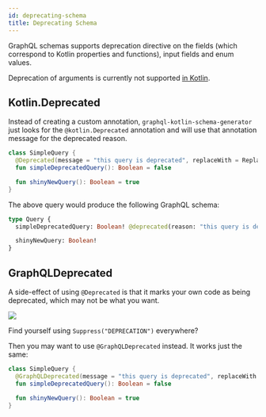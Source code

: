 ```yaml
---
id: deprecating-schema
title: Deprecating Schema
---
```


GraphQL schemas supports deprecation directive on
the fields (which correspond to Kotlin properties and functions), input fields and enum values.

Deprecation of arguments is currently not supported [in Kotlin](https://youtrack.jetbrains.com/issue/KT-25643).

## Kotlin.Deprecated

Instead of creating a custom annotation,
`graphql-kotlin-schema-generator` just looks for the `@kotlin.Deprecated` annotation and will use that annotation message
for the deprecated reason.

```kotlin
class SimpleQuery {
  @Deprecated(message = "this query is deprecated", replaceWith = ReplaceWith("shinyNewQuery"))
  fun simpleDeprecatedQuery(): Boolean = false

  fun shinyNewQuery(): Boolean = true
}
```

The above query would produce the following GraphQL schema:

```graphql
type Query {
  simpleDeprecatedQuery: Boolean! @deprecated(reason: "this query is deprecated, replace with shinyNewQuery")

  shinyNewQuery: Boolean!
}
```

## GraphQLDeprecated

A side-effect of using `@Deprecated` is that it marks your own code as being deprecated, which may not be what you want.

![](https://user-images.githubusercontent.com/459464/182555658-49c5252a-b421-437a-b7a7-93c17d778a09.png)

Find yourself using `Suppress("DEPRECATION")` everywhere?

Then you may want to use `@GraphQLDeprecated` instead. It works just the same:


```kotlin
class SimpleQuery {
  @GraphQLDeprecated(message = "this query is deprecated", replaceWith = ReplaceWith("shinyNewQuery"))
  fun simpleDeprecatedQuery(): Boolean = false

  fun shinyNewQuery(): Boolean = true
}
```
